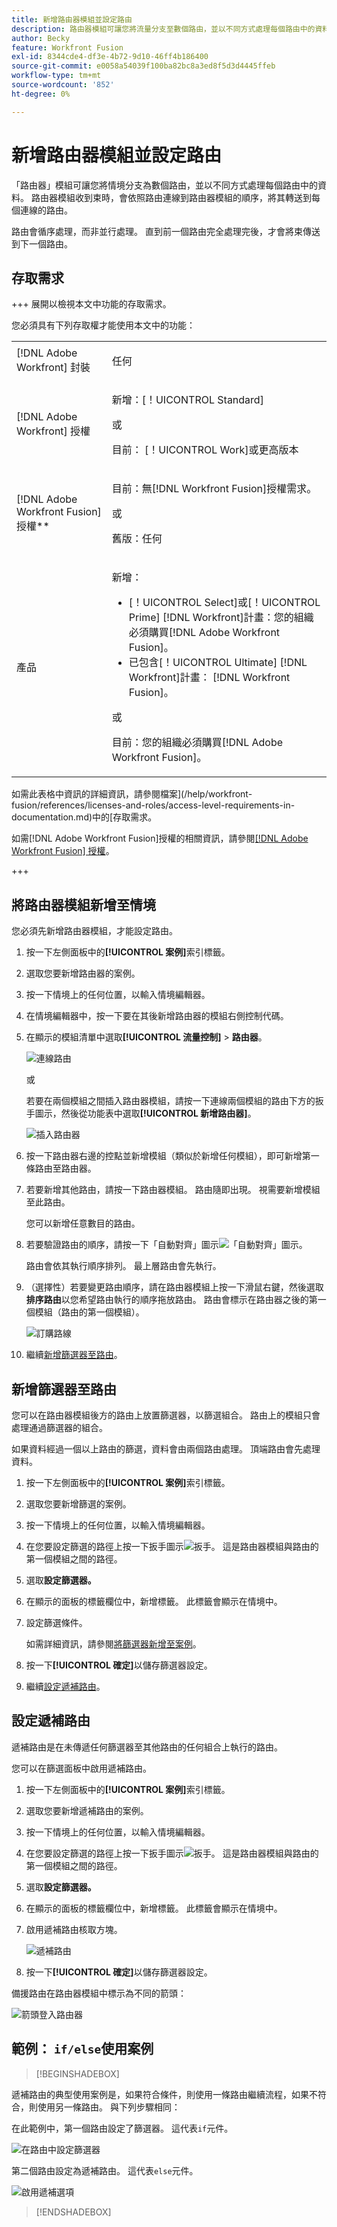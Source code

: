 ```yaml
---
title: 新增路由器模組並設定路由
description: 路由器模組可讓您將流量分支至數個路由，並以不同方式處理每個路由中的資料。 路由器模組收到束後，會依照路由連結至路由器模組的順序，將其轉送至每個連線的路由。
author: Becky
feature: Workfront Fusion
exl-id: 8344cde4-df3e-4b72-9d10-46ff4b186400
source-git-commit: e0058a54039f100ba82bc8a3ed8f5d3d4445ffeb
workflow-type: tm+mt
source-wordcount: '852'
ht-degree: 0%

---
```


# 新增路由器模組並設定路由

「路由器」模組可讓您將情境分支為數個路由，並以不同方式處理每個路由中的資料。 路由器模組收到束時，會依照路由連線到路由器模組的順序，將其轉送到每個連線的路由。

路由會循序處理，而非並行處理。 直到前一個路由完全處理完後，才會將束傳送到下一個路由。


## 存取需求

+++ 展開以檢視本文中功能的存取需求。

您必須具有下列存取權才能使用本文中的功能：

<table style="table-layout:auto">
 <col> 
 <col> 
 <tbody> 
  <tr> 
   <td role="rowheader">[!DNL Adobe Workfront] 封裝</td> 
   <td> <p>任何</p> </td> 
  </tr> 
  <tr data-mc-conditions=""> 
   <td role="rowheader">[!DNL Adobe Workfront] 授權</td> 
   <td> <p>新增：[！UICONTROL Standard]</p><p>或</p><p>目前： [！UICONTROL Work]或更高版本</p> </td> 
  </tr> 
  <tr> 
   <td role="rowheader">[!DNL Adobe Workfront Fusion] 授權**</td> 
   <td>
   <p>目前：無[!DNL Workfront Fusion]授權需求。</p>
   <p>或</p>
   <p>舊版：任何 </p>
   </td> 
  </tr> 
  <tr> 
   <td role="rowheader">產品</td> 
   <td>
   <p>新增：</p> <ul><li>[！UICONTROL Select]或[！UICONTROL Prime] [!DNL Workfront]計畫：您的組織必須購買[!DNL Adobe Workfront Fusion]。</li><li>已包含[！UICONTROL Ultimate] [!DNL Workfront]計畫： [!DNL Workfront Fusion]。</li></ul>
   <p>或</p>
   <p>目前：您的組織必須購買[!DNL Adobe Workfront Fusion]。</p>
   </td> 
  </tr>
 </tbody> 
</table>

如需此表格中資訊的詳細資訊，請參閱檔案](/help/workfront-fusion/references/licenses-and-roles/access-level-requirements-in-documentation.md)中的[存取需求。

如需[!DNL Adobe Workfront Fusion]授權的相關資訊，請參閱[[!DNL Adobe Workfront Fusion] 授權](/help/workfront-fusion/set-up-and-manage-workfront-fusion/licensing-operations-overview/license-automation-vs-integration.md)。

+++

## 將路由器模組新增至情境

您必須先新增路由器模組，才能設定路由。

1. 按一下左側面板中的&#x200B;**[!UICONTROL 案例]**&#x200B;索引標籤。
1. 選取您要新增路由器的案例。
1. 按一下情境上的任何位置，以輸入情境編輯器。
1. 在情境編輯器中，按一下要在其後新增路由器的模組右側控制代碼。
1. 在顯示的模組清單中選取&#x200B;**[!UICONTROL 流量控制]** > **路由器**。

   ![連線路由](assets/connect-the-router-350x108.png)

   或

   若要在兩個模組之間插入路由器模組，請按一下連線兩個模組的路由下方的扳手圖示，然後從功能表中選取&#x200B;**[!UICONTROL 新增路由器]**。

   ![插入路由器](assets/insert-router-350x191.png)
1. 按一下路由器右邊的控點並新增模組（類似於新增任何模組），即可新增第一條路由至路由器。
1. 若要新增其他路由，請按一下路由器模組。 路由隨即出現。 視需要新增模組至此路由。

   您可以新增任意數目的路由。

1. 若要驗證路由的順序，請按一下「自動對齊」圖示![「自動對齊」圖示](assets/auto-align.png)。

   路由會依其執行順序排列。 最上層路由會先執行。

1. （選擇性）若要變更路由順序，請在路由器模組上按一下滑鼠右鍵，然後選取&#x200B;**排序路由**&#x200B;以您希望路由執行的順序拖放路由。 路由會標示在路由器之後的第一個模組（路由的第一個模組）。

   ![訂購路線](assets/order-routes.png)

1. 繼續[新增篩選器至路由](#add-a-filter-to-a-route)。

## 新增篩選器至路由

您可以在路由器模組後方的路由上放置篩選器，以篩選組合。 路由上的模組只會處理通過篩選器的組合。

如果資料經過一個以上路由的篩選，資料會由兩個路由處理。 頂端路由會先處理資料。

1. 按一下左側面板中的&#x200B;**[!UICONTROL 案例]**&#x200B;索引標籤。
1. 選取您要新增篩選的案例。
1. 按一下情境上的任何位置，以輸入情境編輯器。
1. 在您要設定篩選的路徑上按一下扳手圖示![扳手](assets/wrench-icon.png)。 這是路由器模組與路由的第一個模組之間的路徑。
1. 選取&#x200B;**設定篩選器。**
1. 在顯示的面板的標籤欄位中，新增標籤。 此標籤會顯示在情境中。
1. 設定篩選條件。

   如需詳細資訊，請參閱[將篩選器新增至案例](/help/workfront-fusion/create-scenarios/add-modules/add-a-filter-to-a-scenario.md)。

1. 按一下&#x200B;**[!UICONTROL 確定]**&#x200B;以儲存篩選器設定。

1. 繼續[設定遞補路由](#configure-a-fallback-route)。

## 設定遞補路由

遞補路由是在未傳遞任何篩選器至其他路由的任何組合上執行的路由。

您可以在篩選面板中啟用遞補路由。

1. 按一下左側面板中的&#x200B;**[!UICONTROL 案例]**&#x200B;索引標籤。
1. 選取您要新增遞補路由的案例。
1. 按一下情境上的任何位置，以輸入情境編輯器。
1. 在您要設定篩選的路徑上按一下扳手圖示![扳手](assets/wrench-icon.png)。 這是路由器模組與路由的第一個模組之間的路徑。
1. 選取&#x200B;**設定篩選器。**
1. 在顯示的面板的標籤欄位中，新增標籤。 此標籤會顯示在情境中。
1. 啟用遞補路由核取方塊。

   ![遞補路由](assets/fallback-route-350x260.png)

1. 按一下&#x200B;**[!UICONTROL 確定]**&#x200B;以儲存篩選器設定。

備援路由在路由器模組中標示為不同的箭頭：

![箭頭登入路由器](assets/arrow-sign-in-router-module-350x361.png)

## 範例： `if/else`使用案例

>[!BEGINSHADEBOX]

遞補路由的典型使用案例是，如果符合條件，則使用一條路由繼續流程，如果不符合，則使用另一條路由。 與下列步驟相同：

在此範例中，第一個路由設定了篩選器。 這代表`if`元件。

![在路由](assets/set-up-a-filter-2-350x242.png)中設定篩選器

第二個路由設定為遞補路由。 這代表`else`元件。

![啟用遞補選項](assets/enable-fallback-route-option-350x238.png)

>[!ENDSHADEBOX]
